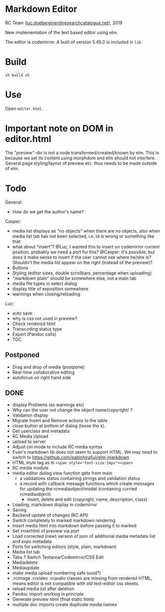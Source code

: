 # Markdown Editor

RC Team (luc.doebereiner@researchcatalogue.net), 2019

New implementation of the text based editor using elm.

The editor is codemirror. A built of version 5.45.0 is included in `lib`.

# Build

```
sh build.sh
```


# Use

Open `editor.html`.


# Important note on DOM in editor.html

The "preview"-div is not a node transformed/created/known by elm. This
is because we set its content using morphdom and elm should not
interfere. General page styling/layout of preview etc.  thus needs to
be made outside of elm.

# Todo

General:
- How do we get the author's name?

Casper:

- media list displays as "no objects" when there are no objects, also when media list tab has not been selected, i.e. id is wrong or something like that
- what about "insert"?
  @Luc, I wanted this to insert on codemirror current position, probably we need a port for this?
  @Casper: It's possible, but does it make sense to insert if the user cannot see where he/she is? Shouldn't the media list appear on the right (instead of the preview)?
- Buttons
- Styling (editor sizes, double scrollbars, percentage when uploading)
- "markdown plain" should be somewhere else, not a main tab
- media file types in select dialog
- display title of exposition somewhere
- warnings when closing/reloading

Luc:

- auto save
- why is css not used in preview?
- Check rendered html
- Transcoding status type
- Export (Pandoc calls)
- TOC

## Postponed

- Drag and drop of media (postpone)
- Real-time collaborative editing
- autofocus on right hand side


## DONE
- display Problems (as warnings etc)
- Why can the user not change the object name/copyright/ ?
- Validation display
- Migrate Insert and Remove actions to the table
- close button at bottom of dialog (loose the x).
- Get userclass and metadata
- RC Media Upload
- upload to server
- Adjust cm mode to include RC media syntax
- Evan's markdown lib does not seem to support HTML. We may need to
  switch to https://github.com/pablohirafuji/elm-markdown
- HTML style tag as in `<span style="font-size:14px"><span>`
- RC media module
- media editor dialog view function gets from main
  - a validations status containing strings and validation status
  - a record with callback message functions which create messages for updating the rcmediaobject/model
    (containing curried rcmediaobject)
    - insert, delete and edit (copyright, name, description, class)
- Loading, markdown display in codemirror
- Saving
- Backend update of changes (RC API)
- Switch completely to marked markdown rendering
- Insert media html into markdown before passing it to marked
- Set innerhtml of preview via port
- Load corrected (new) version of json of additional media metadata list and expo metadata
- Ports for switching editors (style, plain, markdown)
- Media list tab
- Tabs ? Switch Textarea/Codemirror/CSS Edit
- Mediadelete
- Mediaupdate
- make media upload numbering safe (uuid?)
- .rcimage .rcvideo .rcaudio classes are missing from rendered HTML, means editor is not compatible with old text-editor css sheets.
- reload media list after deletion
- Pandoc import working in principle
- Generate preview html (final static html)
- multiple doc imports create duplicate media names
